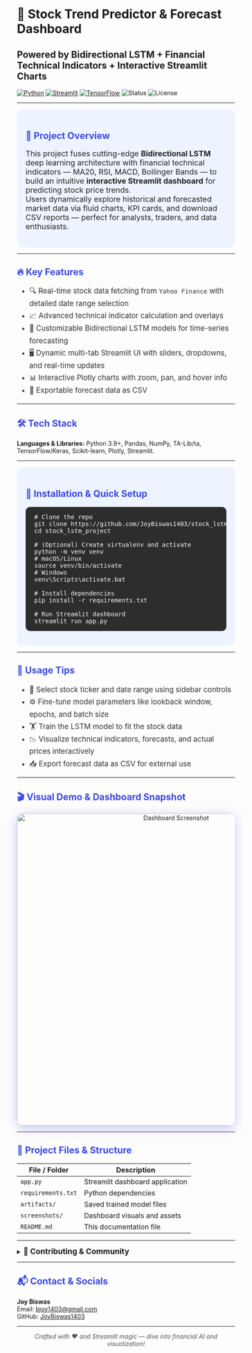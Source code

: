 <p align="center">

# 🚀 Stock Trend Predictor & Forecast Dashboard  
## Powered by Bidirectional LSTM + Financial Technical Indicators + Interactive Streamlit Charts

<a href="https://www.python.org/"><img alt="Python" src="https://img.shields.io/badge/Python-3.9+-blue?style=for-the-badge&logo=python"/></a>
<a href="https://streamlit.io/"><img alt="Streamlit" src="https://img.shields.io/badge/Streamlit-D43F3A?style=for-the-badge&logo=streamlit"/></a>
<a href="https://www.tensorflow.org/"><img alt="TensorFlow" src="https://img.shields.io/badge/TensorFlow-LSTM-orange?style=for-the-badge&logo=tensorflow"/></a>
<img alt="Status" src="https://img.shields.io/badge/Status-Completed-brightgreen?style=for-the-badge"/>
<img alt="License" src="https://img.shields.io/badge/License-MIT-yellow?style=for-the-badge"/>

</p>

---

<section style="background:#eef4ff; padding:20px; border-radius:12px;">
<h2 style="color:#3b49df;">🌟 Project Overview</h2>
<p style="font-size:1.1rem; color:#222;">
This project fuses cutting-edge <b>Bidirectional LSTM</b> deep learning architecture with financial technical indicators — MA20, RSI, MACD, Bollinger Bands — to build an intuitive <b>interactive Streamlit dashboard</b> for predicting stock price trends.<br>
Users dynamically explore historical and forecasted market data via fluid charts, KPI cards, and download CSV reports — perfect for analysts, traders, and data enthusiasts.
</p>
</section>

---

<h2 style="color:#3b49df;">🔥 Key Features</h2>
<ul style="font-size:1.05rem; line-height:1.7; color:#333;">
  <li>🔍 Real-time stock data fetching from <code>Yahoo Finance</code> with detailed date range selection</li>
  <li>📈 Advanced technical indicator calculation and overlays</li>
  <li>🤖 Customizable Bidirectional LSTM models for time-series forecasting</li>
  <li>🖥️ Dynamic multi-tab Streamlit UI with sliders, dropdowns, and real-time updates</li>
  <li>📊 Interactive Plotly charts with zoom, pan, and hover info</li>
  <li>💾 Exportable forecast data as CSV</li>
</ul>

---

<h2 style="color:#3b49df;">🛠️ Tech Stack</h2>
<p>
  <b>Languages & Libraries:</b> Python 3.9+, Pandas, NumPy, TA-Lib/ta, TensorFlow/Keras, Scikit-learn, Plotly, Streamlit.
</p>

---

<section style="background:#eef4ff; padding:20px; border-radius:12px;">
<h2 style="color:#3b49df;">🚀 Installation & Quick Setup</h2>

<pre style="background:#2d2d2d; color:#f8f8f2; padding:15px 20px; border-radius:10px; overflow-x:auto;">
# Clone the repo
git clone https://github.com/JoyBiswas1403/stock_lstm_project.git
cd stock_lstm_project

# (Optional) Create virtualenv and activate
python -m venv venv
# macOS/Linux
source venv/bin/activate  
# Windows
venv\Scripts\activate.bat  

# Install dependencies
pip install -r requirements.txt

# Run Streamlit dashboard
streamlit run app.py
</pre>
</section>

---

<h2 style="color:#3b49df;">🧭 Usage Tips</h2>
<ul style="line-height:1.7; font-size:1.05rem; color:#333;">
  <li>🎯 Select stock ticker and date range using sidebar controls</li>
  <li>⚙️ Fine-tune model parameters like lookback window, epochs, and batch size</li>
  <li>🏋️ Train the LSTM model to fit the stock data</li>
  <li>📉 Visualize technical indicators, forecasts, and actual prices interactively</li>
  <li>📥 Export forecast data as CSV for external use</li>
</ul>

---

<h2 style="color:#3b49df;">🎬 Visual Demo & Dashboard Snapshot</h2>

<p align="center">
  <img src="screenshots/dashboard_screenshot.png" alt="Dashboard Screenshot" width="720" style="border-radius:15px; box-shadow:0 6px 25px rgb(59 73 223 / 0.3);"/>
</p>

---

<h2 style="color:#3b49df;">📂 Project Files & Structure</h2>

| File / Folder         | Description                         |
|----------------------|-----------------------------------|
| `app.py`             | Streamlit dashboard application   |
| `requirements.txt`   | Python dependencies                |
| `artifacts/`         | Saved trained model files          |
| `screenshots/`       | Dashboard visuals and assets       |
| `README.md`          | This documentation file            |

---

<details>
<summary><b style="font-size:1.1rem; cursor:pointer;">🤝 Contributing & Community</b></summary>

<p style="padding:10px; font-size:1.05rem;">
Thanks for your interest! Contributions, issues, suggestions, and feature requests are warmly welcome.<br>
- Fork the repo and create a pull request<br>
- Open an issue to report bugs or request features<br>
- Join discussions and help improve the project
</p>
</details>

---

<h2 style="color:#3b49df;">📬 Contact & Socials</h2>

<p>
  <b>Joy Biswas</b><br>
  Email: <a href="mailto:bjoy1403@gmail.com">bjoy1403@gmail.com</a><br>
  GitHub: <a href="https://github.com/JoyBiswas1403">JoyBiswas1403</a>
</p>

---

<p align="center" style="font-style:italic; color:#555;">
  Crafted with ❤️ and Streamlit magic — dive into financial AI and visualization!  
</p>
